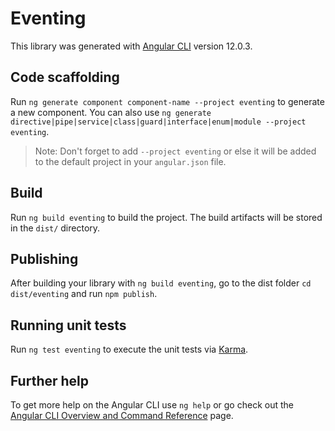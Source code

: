 # Eventing

This library was generated with [Angular CLI](https://github.com/angular/angular-cli) version 12.0.3.

## Code scaffolding

Run `ng generate component component-name --project eventing` to generate a new component. You can also use `ng generate directive|pipe|service|class|guard|interface|enum|module --project eventing`.
> Note: Don't forget to add `--project eventing` or else it will be added to the default project in your `angular.json` file. 

## Build

Run `ng build eventing` to build the project. The build artifacts will be stored in the `dist/` directory.

## Publishing

After building your library with `ng build eventing`, go to the dist folder `cd dist/eventing` and run `npm publish`.

## Running unit tests

Run `ng test eventing` to execute the unit tests via [Karma](https://karma-runner.github.io).

## Further help

To get more help on the Angular CLI use `ng help` or go check out the [Angular CLI Overview and Command Reference](https://angular.io/cli) page.
